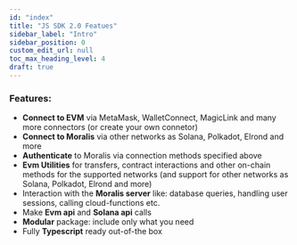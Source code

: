 ```yaml
---
id: "index"
title: "JS SDK 2.0 Featues"
sidebar_label: "Intro"
sidebar_position: 0
custom_edit_url: null
toc_max_heading_level: 4
draft: true
---
```

### **Features**:

- **Connect to EVM** via MetaMask, WalletConnect, MagicLink and many more connectors (or create your own connetor)
- **Connect to Moralis** via other networks as Solana, Polkadot, Elrond and more
- **Authenticate** to Moralis via connection methods specified above
- **Evm Utilities** for transfers, contract interactions and other on-chain methods for the supported networks (and support for other networks as Solana, Polkadot, Elrond and more)
- Interaction with the **Moralis server** like: database queries, handling user sessions, calling cloud-functions etc.
- Make **Evm api** and **Solana api** calls
- **Modular** package: include only what you need
- Fully **Typescript** ready out-of-the box
